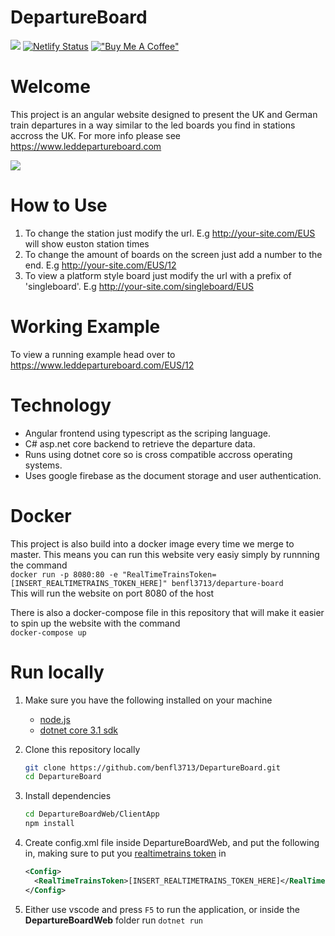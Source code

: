 # DepartureBoard

![](https://github.com/benfl3713/DepartureBoard/workflows/Pipeline/badge.svg?branch=master)
[![Netlify Status](https://api.netlify.com/api/v1/badges/a70bdae7-f88d-43fc-8811-d2e0d16e65c7/deploy-status)](https://app.netlify.com/sites/leddepartureboardcom/deploys)
[!["Buy Me A Coffee"](https://www.buymeacoffee.com/assets/img/custom_images/orange_img.png)](https://www.buymeacoffee.com/departureboard)

# Welcome

This project is an angular website designed to present the UK and German train departures in a way similar to the led boards you find in stations accross the UK. For more info please see <https://www.leddepartureboard.com>

![](https://github.com/benfl3713/DepartureBoard/blob/master/DepartureBoardWeb/wwwroot/preview.png?raw=true)

# How to Use

1. To change the station just modify the url. E.g http://your-site.com/EUS will show euston station times
2. To change the amount of boards on the screen just add a number to the end. E.g http://your-site.com/EUS/12
3. To view a platform style board just modify the url with a prefix of 'singleboard'. E.g http://your-site.com/singleboard/EUS

# Working Example

To view a running example head over to
<https://www.leddepartureboard.com/EUS/12>

# Technology

- Angular frontend using typescript as the scriping language.
- C# asp.net core backend to retrieve the departure data.
- Runs using dotnet core so is cross compatible accross operating systems.
- Uses google firebase as the document storage and user authentication.

# Docker

This project is also build into a docker image every time we merge to master. This means you can run this website very easiy simply by runnning the command  
```docker run -p 8080:80 -e "RealTimeTrainsToken=[INSERT_REALTIMETRAINS_TOKEN_HERE]" benfl3713/departure-board```  
This will run the website on port 8080 of the host

There is also a docker-compose file in this repository that will make it easier to spin up the website with the command  
`docker-compose up`

# Run locally

1. Make sure you have the following installed on your machine
   -  [node.js](https://nodejs.org/en/download/)
   -  [dotnet core 3.1 sdk](https://dotnet.microsoft.com/download/dotnet/3.1)

2. Clone this repository locally
    ```bash
    git clone https://github.com/benfl3713/DepartureBoard.git
    cd DepartureBoard
    ```
3. Install dependencies
    ```bash
    cd DepartureBoardWeb/ClientApp
    npm install
    ```
4. Create config.xml file inside DepartureBoardWeb, and put the following in, making sure to put you [realtimetrains token](https://api.rtt.io/) in
    ```xml
    <Config>
      <RealTimeTrainsToken>[INSERT_REALTIMETRAINS_TOKEN_HERE]</RealTimeTrainsToken>
    </Config>
    ```
5. Either use vscode and press `F5` to run the application, or inside the **DepartureBoardWeb** folder run `dotnet run`

